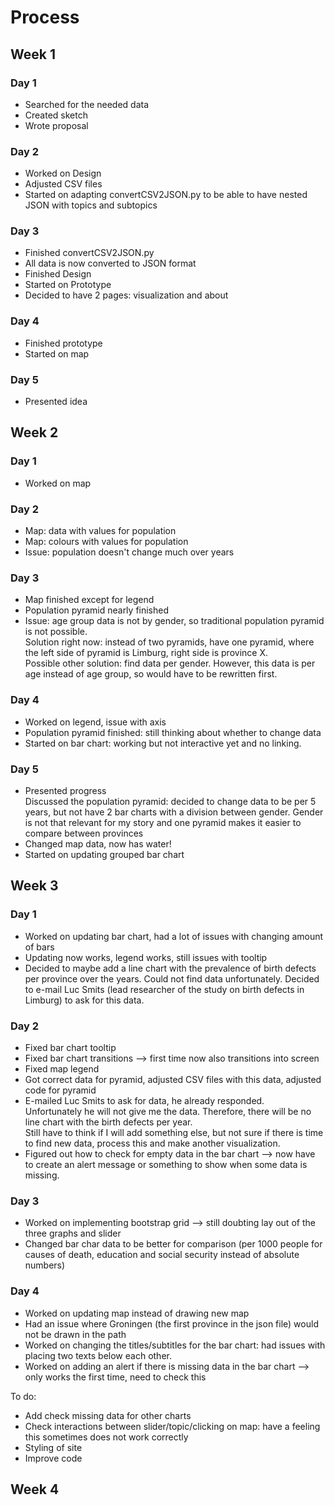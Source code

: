 # Process
## Week 1
### Day 1
- Searched for the needed data
- Created sketch
- Wrote proposal

### Day 2
- Worked on Design
- Adjusted CSV files 
- Started on adapting convertCSV2JSON.py to be able to have nested JSON with topics and subtopics

### Day 3
- Finished convertCSV2JSON.py
- All data is now converted to JSON format
- Finished Design
- Started on Prototype
- Decided to have 2 pages: visualization and about

### Day 4
- Finished prototype
- Started on map

### Day 5 
- Presented idea

## Week 2
### Day 1
- Worked on map

### Day 2
- Map: data with values for population
- Map: colours with values for population
- Issue: population doesn't change much over years

### Day 3
- Map finished except for legend
- Population pyramid nearly finished
- Issue: age group data is not by gender, so traditional population pyramid is not possible.  
Solution right now: instead of two pyramids, have one pyramid, where the left side of pyramid is Limburg, right side is province X.  
Possible other solution: find data per gender. However, this data is per age instead of age group, so would have to be rewritten first.

### Day 4
- Worked on legend, issue with axis
- Population pyramid finished: still thinking about whether to change data
- Started on bar chart: working but not interactive yet and no linking.

### Day 5
- Presented progress  
Discussed the population pyramid: decided to change data to be per 5 years, but not have 2 bar charts with a division between gender.
Gender is not that relevant for my story and one pyramid makes it easier to compare between provinces
- Changed map data, now has water!
- Started on updating grouped bar chart

## Week 3
### Day 1
- Worked on updating bar chart, had a lot of issues with changing amount of bars
- Updating now works, legend works, still issues with tooltip
- Decided to maybe add a line chart with the prevalence of birth defects per province over the years. Could not find data unfortunately. Decided to e-mail Luc Smits (lead researcher of the study on birth defects in Limburg) to ask for this data.

### Day 2
- Fixed bar chart tooltip
- Fixed bar chart transitions --> first time now also transitions into screen
- Fixed map legend
- Got correct data for pyramid, adjusted CSV files with this data, adjusted code for pyramid
- E-mailed Luc Smits to ask for data, he already responded.  
Unfortunately he will not give me the data. Therefore, there will be no line chart with the birth defects per year.  
Still have to think if I will add something else, but not sure if there is time to find new data, process this and make another visualization.
- Figured out how to check for empty data in the bar chart --> now have to create an alert message or something to show when some data is missing. 

### Day 3
- Worked on implementing bootstrap grid --> still doubting lay out of the three graphs and slider
- Changed bar char data to be better for comparison (per 1000 people for causes of death, education and social security instead of absolute numbers)

### Day 4
- Worked on updating map instead of drawing new map
- Had an issue where Groningen (the first province in the json file) would not be drawn in the path
- Worked on changing the titles/subtitles for the bar chart: had issues with placing two texts below each other.
- Worked on adding an alert if there is missing data in the bar chart --> only works the first time, need to check this

To do: 
- Add check missing data for other charts
- Check interactions between slider/topic/clicking on map: have a feeling this sometimes does not work correctly
- Styling of site
- Improve code

## Week 4
